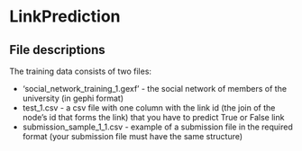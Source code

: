 # LinkPrediction
## File descriptions
The training data consists of two files:

- ‘social_network_training_1.gexf’ - the social network of members of the university (in gephi format)
- test_1.csv - a csv file with one column with the link id (the join of the node’s id that forms the link) that you have to predict True or False link
- submission_sample_1_1.csv - example of a submission file in the required format (your submission file must have the same structure)
